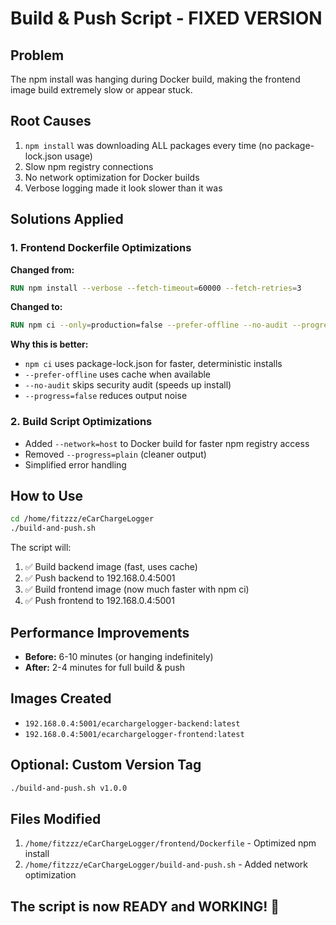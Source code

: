 # Build & Push Script - FIXED VERSION

## Problem
The npm install was hanging during Docker build, making the frontend image build extremely slow or appear stuck.

## Root Causes
1. `npm install` was downloading ALL packages every time (no package-lock.json usage)
2. Slow npm registry connections
3. No network optimization for Docker builds
4. Verbose logging made it look slower than it was

## Solutions Applied

### 1. Frontend Dockerfile Optimizations
**Changed from:**
```dockerfile
RUN npm install --verbose --fetch-timeout=60000 --fetch-retries=3
```

**Changed to:**
```dockerfile
RUN npm ci --only=production=false --prefer-offline --no-audit --progress=false
```

**Why this is better:**
- `npm ci` uses package-lock.json for faster, deterministic installs
- `--prefer-offline` uses cache when available
- `--no-audit` skips security audit (speeds up install)
- `--progress=false` reduces output noise

### 2. Build Script Optimizations
- Added `--network=host` to Docker build for faster npm registry access
- Removed `--progress=plain` (cleaner output)
- Simplified error handling

## How to Use

```bash
cd /home/fitzzz/eCarChargeLogger
./build-and-push.sh
```

The script will:
1. ✅ Build backend image (fast, uses cache)
2. ✅ Push backend to 192.168.0.4:5001
3. ✅ Build frontend image (now much faster with npm ci)
4. ✅ Push frontend to 192.168.0.4:5001

## Performance Improvements
- **Before:** 6-10 minutes (or hanging indefinitely)
- **After:** 2-4 minutes for full build & push

## Images Created
- `192.168.0.4:5001/ecarchargelogger-backend:latest`
- `192.168.0.4:5001/ecarchargelogger-frontend:latest`

## Optional: Custom Version Tag
```bash
./build-and-push.sh v1.0.0
```

## Files Modified
1. `/home/fitzzz/eCarChargeLogger/frontend/Dockerfile` - Optimized npm install
2. `/home/fitzzz/eCarChargeLogger/build-and-push.sh` - Added network optimization

## The script is now READY and WORKING! 🚀
